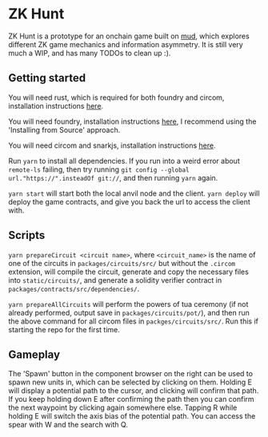 # ZK Hunt

ZK Hunt is a prototype for an onchain game built on [mud](https://mud.dev), which explores different ZK game mechanics 
and information asymmetry. It is still very much a WIP, and has many TODOs to clean up :).

## Getting started
You will need rust, which is required for both foundry and circom, installation instructions 
[here](https://www.rust-lang.org/tools/install).

You will need foundry, installation instructions [here](https://github.com/foundry-rs/foundry), I recommend using the 
'Installing from Source' approach.

You will need circom and snarkjs, installation instructions [here](https://docs.circom.io/getting-started/installation/).

Run `yarn` to install all dependencies. If you run into a weird error about `remote-ls` failing, then try running 
`git config --global url."https://".insteadOf git://`, and then running `yarn` again.

`yarn start` will start both the local anvil node and the client. `yarn deploy` will deploy the game contracts, and 
give you back the url to access the client with.

## Scripts

`yarn prepareCircuit <circuit name>`, where `<circuit_name>` is the name of one of the circuits
in `packages/circuits/src/` but without the `.circom` extension, will compile the circuit, generate and copy the
necessary files into `static/circuits/`, and generate a solidity verifier contract in
`packages/contracts/src/dependencies/`.

`yarn prepareAllCircuits` will perform the powers of tua ceremony (if not already performed, output save in
`packages/circuits/pot/`), and then run the above command for all circom files in `packges/circuits/src/`. Run this if
starting the repo for the first time.

## Gameplay

The 'Spawn' button in the component browser on the right can be used to spawn new units in, which can be selected by 
clicking on them. Holding E will display a potential path to the cursor, and clicking will confirm that path. If you 
keep holding down E after confirming the path then you can confirm the next waypoint by clicking again somewhere else. 
Tapping R while holding E will switch the axis bias of the potential path. You can access the spear with W and the 
search with Q.
